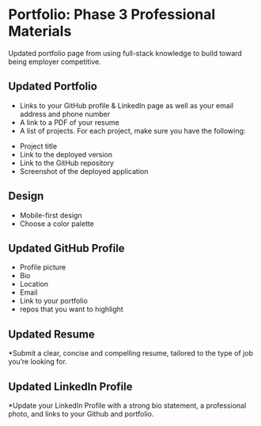 # Portfolio: Phase 3 Professional Materials

Updated portfolio page from using full-stack knowledge to build toward being employer competitive. 

## Updated Portfolio

* Links to your GitHub profile & LinkedIn page as well as your email address and phone number
* A link to a PDF of your resume
* A list of projects. For each project, make sure you have the following:
- Project title
- Link to the deployed version
- Link to the GitHub repository
- Screenshot of the deployed application

## Design
* Mobile-first design
* Choose a color palette 

## Updated GitHub Profile

* Profile picture
* Bio
* Location
* Email
* Link to your portfolio
* repos that you want to highlight

## Updated Resume
*Submit a clear, concise and compelling resume, tailored to the type of job you’re looking for.

## Updated LinkedIn Profile
*Update your LinkedIn Profile with a strong bio statement, a professional photo, and links to your Github and portfolio.
